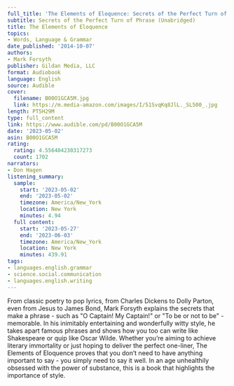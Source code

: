 ```yaml
---
full_title: 'The Elements of Eloquence: Secrets of the Perfect Turn of Phrase (Unabridged)'
subtitle: Secrets of the Perfect Turn of Phrase (Unabridged)
title: The Elements of Eloquence
topics:
- Words, Language & Grammar
date_published: '2014-10-07'
authors:
- Mark Forsyth
publisher: Gildan Media, LLC
format: Audiobook
language: English
source: Audible
cover:
  filename: B00O1GCA5M.jpg
  link: https://m.media-amazon.com/images/I/51SvqKq8JlL._SL500_.jpg
length: PT5H29M
type: full_content
link: https://www.audible.com/pd/B00O1GCA5M
date: '2023-05-02'
asin: B00O1GCA5M
rating:
  rating: 4.556404230317273
  count: 1702
narrators:
- Don Hagen
listening_summary:
  sample:
    start: '2023-05-02'
    end: '2023-05-02'
    timezone: America/New_York
    location: New York
    minutes: 4.94
  full content:
    start: '2023-05-27'
    end: '2023-06-03'
    timezone: America/New_York
    location: New York
    minutes: 439.91
tags:
- languages.english.grammar
- science.social.communication
- languages.english.writing
---
```

From classic poetry to pop lyrics, from Charles Dickens to Dolly Parton, even from Jesus to James Bond, Mark Forsyth explains the secrets that make a phrase - such as "O Captain! My Captain!" or "To be or not to be" - memorable. In his inimitably entertaining and wonderfully witty style, he takes apart famous phrases and shows how you too can write like Shakespeare or quip like Oscar Wilde. Whether you’re aiming to achieve literary immortality or just hoping to deliver the perfect one-liner, The Elements of Eloquence proves that you don’t need to have anything important to say - you simply need to say it well. In an age unhealthily obsessed with the power of substance, this is a book that highlights the importance of style.


